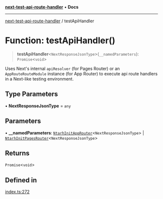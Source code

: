 [**next-test-api-route-handler**](../README.md) • **Docs**

***

[next-test-api-route-handler](../README.md) / testApiHandler

# Function: testApiHandler()

> **testApiHandler**\<`NextResponseJsonType`\>(`__namedParameters`): `Promise`\<`void`\>

Uses Next's internal `apiResolver` (for Pages Router) or an
`AppRouteRouteModule` instance (for App Router) to execute api route handlers
in a Next-like testing environment.

## Type Parameters

• **NextResponseJsonType** = `any`

## Parameters

• **\_\_namedParameters**: [`NtarhInitAppRouter`](../interfaces/NtarhInitAppRouter.md)\<`NextResponseJsonType`\> \| [`NtarhInitPagesRouter`](../interfaces/NtarhInitPagesRouter.md)\<`NextResponseJsonType`\>

## Returns

`Promise`\<`void`\>

## Defined in

[index.ts:272](https://github.com/Xunnamius/next-test-api-route-handler/blob/37c35c31591639add2ada76a3899ced1163c4aeb/src/index.ts#L272)
